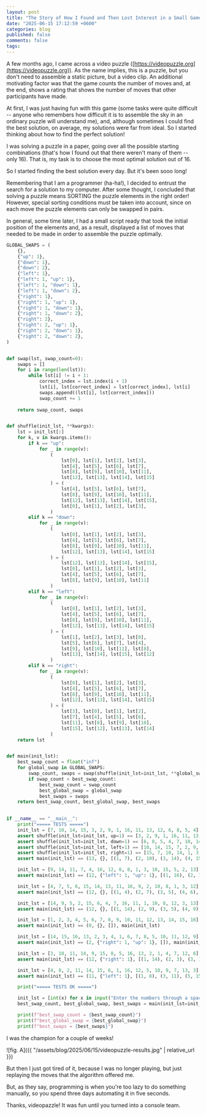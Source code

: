 ```yaml
---
layout: post
title: "The Story of How I Found and Then Lost Interest in a Small Game"
date: "2025-06-15 17:12:59 +0600"
categories: blog
published: false
comments: false
tags:
---
```


A few months ago, I came across a video puzzle ([https://videopuzzle.org](https://videopuzzle.org)). As the name implies, this is a puzzle, but you don't need to assemble a static picture, but a video clip. An additional motivating factor was that the game counts the number of moves and, at the end, shows a rating that shows the number of moves that other participants have made. 

At first, I was just having fun with this game (some tasks were quite difficult -- anyone who remembers how difficult it is to assemble the sky in an ordinary puzzle will understand me), and, although sometimes I could find the best solution, on average, my solutions were far from ideal. So I started thinking about how to find the perfect solution!

I was solving a puzzle in a paper, going over all the possible starting combinations (that's how I found out that there weren't many of them -- only 16). That is, my task is to choose the most optimal solution out of 16.

So I started finding the best solution every day. But it's been sooo long!

Remembering that I am a programmer (ha-ha!), I decided to entrust the search for a solution to my computer. After some thought, I concluded that solving a puzzle means SORTING the puzzle elements in the right order! However, special sorting conditions must be taken into account, since on each move the puzzle elements can only be swapped in pairs.

In general, some time later, I had a small script ready that took the initial position of the elements and, as a result, displayed a list of moves that needed to be made in order to assemble the puzzle optimally. 

```python
GLOBAL_SWAPS = (
    {},
    {"up": 1},
    {"down": 1},
    {"down": 2},
    {"left": 1},
    {"left": 1, "up": 1},
    {"left": 1, "down": 1},
    {"left": 1, "down": 2},
    {"right": 1},
    {"right": 1, "up": 1},
    {"right": 1, "down": 1},
    {"right": 1, "down": 2},
    {"right": 2},
    {"right": 2, "up": 1},
    {"right": 2, "down": 1},
    {"right": 2, "down": 2},
)


def swap(lst, swap_count=0):
    swaps = []
    for i in range(len(lst)):
        while lst[i] != i + 1:
            correct_index = lst.index(i + 1)
            lst[i], lst[correct_index] = lst[correct_index], lst[i]
            swaps.append((lst[i], lst[correct_index]))
            swap_count += 1
    
    return swap_count, swaps


def shuffle(init_lst, **kwargs):
    lst = init_lst[:]
    for k, v in kwargs.items():
        if k == "up":
            for _ in range(v):
                (
                    lst[0], lst[1], lst[2], lst[3],
                    lst[4], lst[5], lst[6], lst[7],
                    lst[8], lst[9], lst[10], lst[11],
                    lst[12], lst[13], lst[14], lst[15]
                ) = (
                    lst[4], lst[5], lst[6], lst[7],
                    lst[8], lst[9], lst[10], lst[11],
                    lst[12], lst[13], lst[14], lst[15],
                    lst[0], lst[1], lst[2], lst[3],
                )
        elif k == "down":
            for _ in range(v):
                (
                    lst[0], lst[1], lst[2], lst[3],
                    lst[4], lst[5], lst[6], lst[7],
                    lst[8], lst[9], lst[10], lst[11],
                    lst[12], lst[13], lst[14], lst[15]
                ) = (
                    lst[12], lst[13], lst[14], lst[15],
                    lst[0], lst[1], lst[2], lst[3],
                    lst[4], lst[5], lst[6], lst[7],
                    lst[8], lst[9], lst[10], lst[11]
                )
        elif k == "left":
            for _ in range(v):
                (
                    lst[0], lst[1], lst[2], lst[3],
                    lst[4], lst[5], lst[6], lst[7],
                    lst[8], lst[9], lst[10], lst[11],
                    lst[12], lst[13], lst[14], lst[15]
                ) = (
                    lst[1], lst[2], lst[3], lst[0],
                    lst[5], lst[6], lst[7], lst[4],
                    lst[9], lst[10], lst[11], lst[8],
                    lst[13], lst[14], lst[15], lst[12]
                )
        elif k == "right":
            for _ in range(v):
                (
                    lst[0], lst[1], lst[2], lst[3],
                    lst[4], lst[5], lst[6], lst[7],
                    lst[8], lst[9], lst[10], lst[11],
                    lst[12], lst[13], lst[14], lst[15]
                ) = (
                    lst[3], lst[0], lst[1], lst[2],
                    lst[7], lst[4], lst[5], lst[6],
                    lst[11], lst[8], lst[9], lst[10],
                    lst[15], lst[12], lst[13], lst[14]
                )
    return lst


def main(init_lst):
    best_swap_count = float("inf")
    for global_swap in GLOBAL_SWAPS:
        swap_count, swaps = swap(shuffle(init_lst=init_lst, **global_swap), swap_count=sum(global_swap.values()))
        if swap_count < best_swap_count:
            best_swap_count = swap_count
            best_global_swap = global_swap
            best_swaps = swaps
    return best_swap_count, best_global_swap, best_swaps
  

if __name__ == "__main__":
    print("===== TESTS =====")
    init_lst = [7, 10, 14, 15, 3, 2, 9, 1, 16, 11, 13, 12, 6, 8, 5, 4]
    assert shuffle(init_lst=init_lst, up=1) == [3, 2, 9, 1, 16, 11, 13, 12, 6, 8, 5, 4, 7, 10, 14, 15], shuffle(init_lst=init_lst, up=1)
    assert shuffle(init_lst=init_lst, down=1) == [6, 8, 5, 4, 7, 10, 14, 15, 3, 2, 9, 1, 16, 11, 13, 12], shuffle(init_lst=init_lst, down=1)
    assert shuffle(init_lst=init_lst, left=1) == [10, 14, 15, 7, 2, 9, 1, 3, 11, 13, 12, 16, 8, 5, 4, 6], shuffle(init_lst=init_lst, left=1)
    assert shuffle(init_lst=init_lst, right=1) == [15, 7, 10, 14, 1, 3, 2, 9, 12, 16, 11, 13, 4, 6, 8, 5], shuffle(init_lst=init_lst, right=1)
    assert main(init_lst) == (13, {}, [(1, 7), (2, 10), (3, 14), (4, 15), (5, 14), (6, 10), (7, 9), (8, 9), (9, 16), (10, 11), (11, 13), (14, 16), (15, 16)]), main(init_lst)

    init_lst = [9, 14, 11, 7, 4, 16, 12, 6, 8, 1, 3, 10, 15, 5, 2, 13]
    assert main(init_lst) == (12, {"left": 1, "up": 1}, [(1, 16), (2, 12), (3, 6), (5, 16), (7, 10), (9, 16), (10, 12), (11, 13), (12, 15), (13, 14)]), main(init_lst)

    init_lst = [4, 7, 5, 6, 15, 14, 13, 11, 16, 9, 2, 10, 8, 1, 3, 12]
    assert main(init_lst) == (12, {}, [(1, 4), (2, 7), (3, 5), (4, 6), (5, 15), (6, 14), (7, 13), (8, 11), (9, 16), (10, 16), (11, 13), (12, 16)]), main(init_lst)

    init_lst = [14, 9, 5, 2, 15, 6, 4, 7, 16, 11, 1, 10, 8, 12, 3, 13]
    assert main(init_lst) == (12, {}, [(1, 14), (2, 9), (3, 5), (4, 9), (5, 15), (7, 9), (8, 9), (9, 16), (10, 11), (11, 14), (12, 14), (13, 16)]), main(init_lst)

    init_lst = [1, 2, 3, 4, 5, 6, 7, 8, 9, 10, 11, 12, 13, 14, 15, 16]
    assert main(init_lst) == (0, {}, []), main(init_lst)

    init_lst = [14, 15, 16, 13, 2, 3, 4, 1, 6, 7, 8, 5, 10, 11, 12, 9]
    assert main(init_lst) == (2, {"right": 1, "up": 1}, []), main(init_lst)

    init_lst = [3, 10, 11, 14, 9, 15, 8, 5, 16, 13, 2, 1, 4, 7, 12, 6]
    assert main(init_lst) == (12, {"right": 1}, [(1, 14), (2, 3), (3, 10), (4, 11), (6, 9), (7, 15), (9, 14), (10, 16), (11, 13), (12, 16), (13, 14)]), main(init_lst)

    init_lst = [4, 8, 2, 11, 14, 15, 6, 1, 16, 12, 5, 10, 9, 7, 13, 3]
    assert main(init_lst) == (11, {"left": 1}, [(1, 8), (3, 11), (5, 15), (7, 8), (8, 14), (9, 12), (10, 15), (11, 15), (12, 16), (13, 14)]), main(init_lst)

    print("===== TESTS OK =====")

    init_lst = [int(x) for x in input("Еnter the numbers through a space: ").split()]
    best_swap_count, best_global_swap, best_swaps = main(init_lst=init_lst)

    print(f"best_swap_count = {best_swap_count}")
    print(f"best_global_swap = {best_global_swap}")
    print(f"best_swaps = {best_swaps}")
```


I was the champion for a couple of weeks!

![fig. A]({{ "/assets/blog/2025/06/15/videopuzzle-results.jpg" | relative_url }})

But then I just got tired of it, because I was no longer playing, but just replaying the moves that the algorithm offered me.

But, as they say, programming is when you're too lazy to do something manually, so you spend three days automating it in five seconds.

Thanks, videopazzle! It was fun until you turned into a console team.
